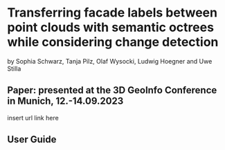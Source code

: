 # Transferring facade labels between point clouds with semantic octrees while considering change detection

by Sophia Schwarz, Tanja Pilz, Olaf Wysocki, Ludwig Hoegner and Uwe Stilla



## Paper: presented at the 3D GeoInfo Conference in Munich, 12.-14.09.2023
insert url link here

## User Guide


